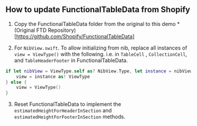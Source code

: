 ## How to update FunctionalTableData from Shopify


1. Copy the FunctionalTableData folder from the original to this demo
    *(Original FTD Repository)[https://github.com/Shopify/FunctionalTableData]

2. For `NibView.swift`. To allow initializing from nib, replace all instances of `view = ViewType()` with the following. i.e. in `TableCell` ,  `CollectionCell`, and `TableHeaderFooter` in FunctionalTableData.
```swift
if let nibView = ViewType.self as? NibView.Type, let instance = nibView.instanceFromNib() {
    view = instance as! ViewType
} else {
    view = ViewType()
}
```
3. Reset FunctionalTableData to implement the `estimatedHeightForHeaderInSection` and `estimatedHeightForFooterInSection` methods.

